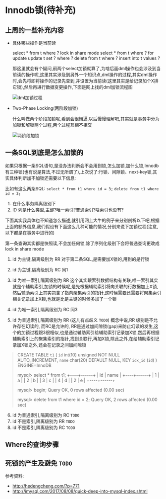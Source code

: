 Innodb锁(待补充)
========================
## 上周的一些补充内容

 - 具体哪些操作是当前读

   select * from t where ? lock in share mode
   select * from t where ? for update
   update t set ? where ?
   delete from t where ?
   insert into t values ?
    
   那这里就会有个疑问,前两个select加锁就算了,为啥后面dml操作也会涉及到当前读的操作呢,这里其实涉及到另外一个知识点,dml操作的过程,其实dml操作时,会先将即将操作的记录先查到,并设置为当前读(这里其实是给记录加个X排它锁),然后再进行数据变更操作,下面是网上找的dml加锁流程图

   ![dml加锁过程](http://pic.yupoo.com/hedengcheng/DnJ6RwcV/medish.jpg)
   
 - Two-Phase Locking(两阶段加锁)
   
   什么叫做两个阶段加锁呢,看到会很懵逼,以后慢慢理解吧,其实就是事务中分为加锁和解锁两个过程,两个过程互相不相交

   ![两阶段加锁](http://pic.yupoo.com/hedengcheng/DnJ6Q15k/medish.jpg)

## 一条SQL到底是怎么加锁的

   如果只根据一条SQL语句,是没办法判断会不会用到锁,怎么加锁,加什么锁,Innodb有三种锁(也有说是算法,不过无所谓了),上次说了:行锁、间隙锁、next-key锁,其实具体判断加不加锁还需要以下信息:

   比如有这么两条SQL: 
    `select * from t1 where id = 3;`
    `delete from t1 where id = 3;`

   1. 在什么事务隔离级别下
   2. ID 列是什么类型,主键?唯一索引?普通索引?啥索引也没有?

   下面其实我具体也不知道怎么描述,就引用网上大牛的例子来分别剖析以下吧,根据上面的额外信息,我们假设有下面这么几种可能的情况,分别来说下加锁过程(注意,以下都是在事务中进行的)
    
   第一条查询其实都是快照读,不会加任何锁,除了序列化级别下会将普通查询更改成lock in share mode

   1. id 为主键,隔离级别为 RR
      对于第二条SQL,是需要加X锁的,用到的是行锁

   2. id 为主键,隔离级别为 RC
      同1

   3. id 为唯一索引,隔离级别为 RR
      这个其实跟索引数据结构有关联,唯一索引其实就是个辅助索引,加锁的时候呢,是先根据辅助索引将向关联的行数据加上X锁,然后辅助索引上其实包含了指向聚集索引的指针,这时候需要还需要将聚集索引相关记录加上X锁,也就是比是主键的时候多加了一个锁

   4. id 为唯一索引,隔离级别为 RC
      同3

   5. id 为普通索引,隔离级别为 RR (这儿有点歧义 `TODO`)
      概念中说,RR 级别是不允许存在幻读的, 而RC是允许的, RR是通过加间隙锁(gap)来防止幻读的发生,这个的加锁过程跟3很相似,也是通过辅助索引给辅助索引记录加X锁,然后再根据辅助索引上的聚集索引的指针,找到关联行,再加X锁,除此之外,在给辅助索引记录加X锁之外,还会在记录之间加间隙锁

> CREATE TABLE `t1` (
>  `id` int(10) unsigned NOT NULL AUTO_INCREMENT,
>  `name` char(20) DEFAULT NULL,
>  KEY `idx_id` (`id`)
> ) ENGINE=InnoDB
> 
> mysql> select * from t1;
> +----+------+
> | id | name |
> +----+------+
> |  1 | a    |
> |  2 | b    |
> |  3 | c    |
> |  4 | d    |
> |  2 | e    |
> +----+------+
> 
> mysql> begin;
> Query OK, 0 rows affected (0.00 sec)
> 
> mysql> delete from t1 where id = 2;
> Query OK, 2 rows affected (0.00 sec)
> 

   6. id 为普通索引,隔离级别为 RC `TODO`
   7. id 不是索引,隔离级别为 RR `TODO`
   8. id 不是索引,隔离级别为 RC `TODO`
    
## Where的查询步骤

## 死锁的产生及避免 `TODO`


参考资料:

* http://hedengcheng.com/?p=771
* http://imysql.com/2017/08/08/quick-deep-into-mysql-index.shtml